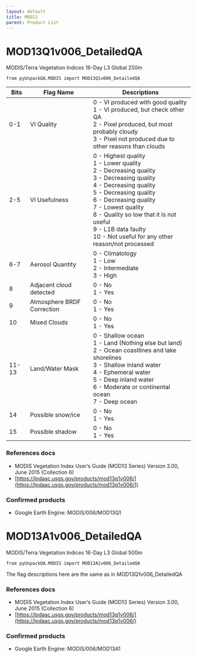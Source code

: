 ```yaml
---
layout: default
title: MODIS
parent: Product List
---
```


# MOD13Q1v006_DetailedQA
MODIS/Terra Vegetation Indices 16-Day L3 Global 250m  

`from pyUnpackQA.MODIS import MOD13Q1v006_DetailedQA`  
    
| Bits  | Flag Name                  | Descriptions                                                                                                                                                                                                                                                                                                      |
|-------|----------------------------|-------------------------------------------------------------------------------------------------------------------------------------------------------------------------------------------------------------------------------------------------------------------------------------------------------------------|
| 0-1  | VI Quality    | 0 - VI produced with good quality  <br/>1 - VI produced, but check other QA  <br/>2 - Pixel produced, but most probably cloudy  <br/>3 - Pixel not produced due to other reasons than clouds                                                                                                                                  |
| 2-5  | VI Usefulness | 0 - Highest quality <br/>1 - Lower quality  <br/>2 - Decreasing quality  <br/>3 - Decreasing quality  <br/>4 - Decreasing quality  <br/>5 - Decreasing quality  <br/>6 - Decreasing quality  <br/>7 - Lowest quality  <br/>8 - Quality so low that it is not useful  <br/>9 - L1B data faulty  <br/>10 - Not useful for any other reason/not processed   |
| 6-7   | Aerosol Quantity           | 0 - Climatology <br/>1 - Low <br/>2 - Intermediate <br/>3 - High                                                                                                                                                                                                                                                                 |
| 8     | Adjacent cloud detected    | 0 - No <br/>1 - Yes                                                                                                                                                                                                                                                                                                    |
| 9     | Atmosphere BRDF Correction | 0 - No <br/>1 - Yes                                                                                                                                                                                                                                                                                                    |
| 10    | Mixed Clouds               | 0 - No <br/>1 - Yes                                                                                                                                                                                                                                                                                                    |
| 11-13 | Land/Water Mask            | 0 - Shallow ocean <br/>1 - Land (Nothing else but land) <br/>2 - Ocean coastlines and lake shorelines <br/>3 - Shallow inland water <br/>4 - Ephemeral water <br/>5 - Deep inland water <br/>6 - Moderate or continental ocean <br/>7 - Deep ocean                                                                                                   |
| 14    | Possible snow/ice          | 0 - No <br/>1 - Yes                                                                                                                                                                                                                                                                                                    |
| 15    | Possible shadow            | 0 - No <br/>1 - Yes                                                                                                                                                                                                                                                                                                    |



### References docs
- MODIS Vegetation Index User’s Guide (MOD13 Series) Version 3.00, June 2015 (Collection 6)  
- [https://lpdaac.usgs.gov/products/mod13q1v006/](https://lpdaac.usgs.gov/products/mod13q1v006/])

    
### Confirmed products
- Google Earth Engine: MODIS/006/MOD13Q1  

# MOD13A1v006_DetailedQA
MODIS/Terra Vegetation Indices 16-Day L3 Global 500m  

`from pyUnpackQA.MODIS import MOD13A1v006_DetailedQA`  

The flag descriptions here are the same as in MOD13Q1v006_DetailedQA  
### References docs 
- MODIS Vegetation Index User’s Guide (MOD13 Series) Version 3.00, June 2015 (Collection 6)  
- [https://lpdaac.usgs.gov/products/mod13q1v006/](https://lpdaac.usgs.gov/products/mod13q1v006/)

    
### Confirmed products
- Google Earth Engine: MODIS/006/MOD13A1  
